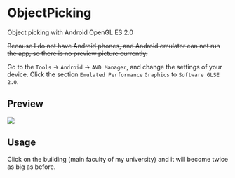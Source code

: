 # ObjectPicking
Object picking with Android OpenGL ES 2.0


~~Because I do not have Android phones, and Android emulator can not run the app, so there is no preview picture currently.~~

Go to the `Tools` -> `Android` -> `AVD Manager`, and change the settings of your device. 
Click the section `Emulated Performance` `Graphics` to `Software GLSE 2.0`.


## Preview

![](https://camo.githubusercontent.com/b0e108b60723525365ac75caa6e757fa33c29624/687474703a2f2f7778312e73696e61696d672e636e2f6c617267652f39636265343239666c79316665777a68357132646d6a323075303168633735302e6a7067)  


## Usage

Click on the building (main faculty of my university) and it will become twice as big as before.

